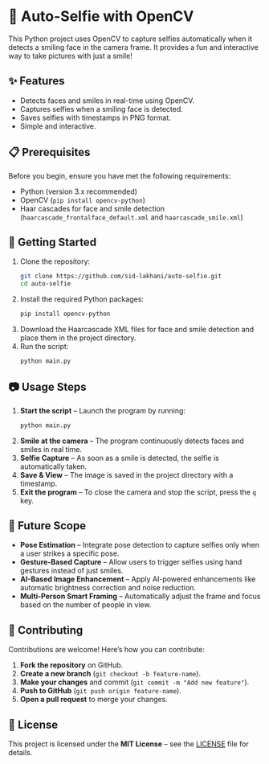 # 📸 Auto-Selfie with OpenCV  

This Python project uses OpenCV to capture selfies automatically when it detects a smiling face in the camera frame. It provides a fun and interactive way to take pictures with just a smile!  

## ✨ Features  

- Detects faces and smiles in real-time using OpenCV.  
- Captures selfies when a smiling face is detected.  
- Saves selfies with timestamps in PNG format.  
- Simple and interactive.  

## 📋 Prerequisites  

Before you begin, ensure you have met the following requirements:  

- Python (version 3.x recommended)  
- OpenCV (`pip install opencv-python`)  
- Haar cascades for face and smile detection (`haarcascade_frontalface_default.xml` and `haarcascade_smile.xml`)  

## 🚀 Getting Started  

1. Clone the repository:  
   ```sh
   git clone https://github.com/sid-lakhani/auto-selfie.git
   cd auto-selfie
   ```  
2. Install the required Python packages:  
   ```sh
   pip install opencv-python
   ```  
3. Download the Haarcascade XML files for face and smile detection and place them in the project directory.  
4. Run the script:  
   ```sh
   python main.py
   ```  

## 📷 Usage Steps  

1. **Start the script** – Launch the program by running:  
   ```sh
   python main.py
   ```  
2. **Smile at the camera** – The program continuously detects faces and smiles in real time.  
3. **Selfie Capture** – As soon as a smile is detected, the selfie is automatically taken.  
4. **Save & View** – The image is saved in the project directory with a timestamp.  
5. **Exit the program** – To close the camera and stop the script, press the `q` key.

## 🔮 Future Scope  
 
- **Pose Estimation** – Integrate pose detection to capture selfies only when a user strikes a specific pose.  
- **Gesture-Based Capture** – Allow users to trigger selfies using hand gestures instead of just smiles.  
- **AI-Based Image Enhancement** – Apply AI-powered enhancements like automatic brightness correction and noise reduction.  
- **Multi-Person Smart Framing** – Automatically adjust the frame and focus based on the number of people in view.

## 🤝 Contributing  

Contributions are welcome! Here’s how you can contribute:  

1. **Fork the repository** on GitHub.  
2. **Create a new branch** (`git checkout -b feature-name`).  
3. **Make your changes** and commit (`git commit -m "Add new feature"`).  
4. **Push to GitHub** (`git push origin feature-name`).  
5. **Open a pull request** to merge your changes.  

## 📜 License  

This project is licensed under the **MIT License** – see the [LICENSE](LICENSE) file for details.

